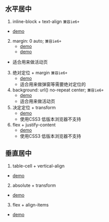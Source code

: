## 水平居中
1. inline-block + text-align `兼容ie6+`
  - [demo](https://kuckboy1994.github.io/dailyNote/Layout/horizontally_1.html)
2. margin: 0 auto; `兼容ie6+`
	- [demo](https://kuckboy1994.github.io/dailyNote/Layout/horizontally_2.html)
	- [demo](http://sp.10jqka.com.cn/liuyan/index/keyboarddemonstration/)
  - 适合用来做活动页
3. 绝对定位 + margin `兼容ie6+`
	- [demo](https://kuckboy1994.github.io/dailyNote/Layout/horizontally_3.html)
	- 适合用来做弹窗等需要绝对定位的
4. background: url() no-repeat center; `兼容ie6+`
	- [demo](https://kuckboy1994.github.io/dailyNote/Layout/horizontally_4.html)
	- 适合用来做活动页
5. 决定定位 + transform
	- [demo](https://kuckboy1994.github.io/dailyNote/Layout/horizontally_5.html)
	- 使用CSS3 低版本浏览器不支持
6. flex + justify-content
	- [demo](https://kuckboy1994.github.io/dailyNote/Layout/horizontally_5.html)
	- 使用CSS3 低版本浏览器不支持

## 垂直居中
1. table-cell + vertical-align
  - [demo](https://kuckboy1994.github.io/dailyNote/Layout/verticalli_1.html)
2. absolute + transform
  - [demo](https://kuckboy1994.github.io/dailyNote/Layout/verticalli_2.html)
3. flex + align-items
  - [demo](https://kuckboy1994.github.io/dailyNote/Layout/verticalli_3.html)

